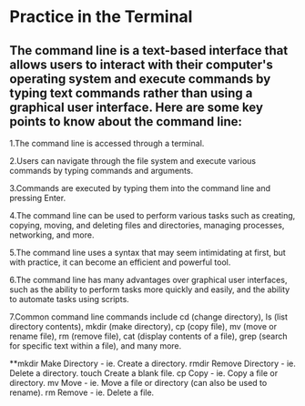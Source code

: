 # Practice in the Terminal

## The command line is a text-based interface that allows users to interact with their computer's operating system and execute commands by typing text commands rather than using a graphical user interface. Here are some key points to know about the command line:

1.The command line is accessed through a terminal.

2.Users can navigate through the file system and execute various commands by typing commands and arguments.

3.Commands are executed by typing them into the command line and pressing Enter.

4.The command line can be used to perform various tasks such as creating, copying, moving, and deleting files and directories, managing processes, networking, and more.

5.The command line uses a syntax that may seem intimidating at first, but with practice, it can become an efficient and powerful tool.

6.The command line has many advantages over graphical user interfaces, such as the ability to perform tasks more quickly and easily, and the ability to automate tasks using scripts.

7.Common command line commands include cd (change directory), ls (list directory contents), mkdir (make directory), cp (copy file), mv (move or rename file), rm (remove file), cat (display contents of a file), grep (search for specific text within a file), and many more.


**mkdir
Make Directory - ie. Create a directory.
rmdir
Remove Directory - ie. Delete a directory.
touch
Create a blank file.
cp
Copy - ie. Copy a file or directory.
mv
Move - ie. Move a file or directory (can also be used to rename).
rm
Remove - ie. Delete a file.
